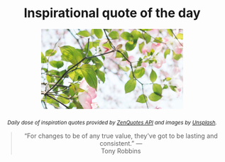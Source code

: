
<div align="center">

# Inspirational quote of the day

<img src="./data/photo.jpeg" alt="Beautiful nature photo" width="320" height="180">

<sub><i>Daily dose of inspiration quotes provided by [ZenQuotes API](https://zenquotes.io/) and images by [Unsplash](https://unsplash.com/).</i></sub>


<blockquote>&ldquo;For changes to be of any true value, they've got to be lasting and consistent.&rdquo; &mdash; <footer>Tony Robbins</footer></blockquote>

</div>
